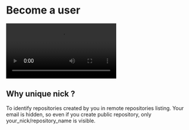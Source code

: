 # Become a user
![VIDEO](/documentation/videos/become-a-user-signup.mp4)

## Why unique nick ?
To identify repositories created by you in remote repositories listing. Your email is hidden, so even if you create public repository, only your_nick/repository_name is visible.
